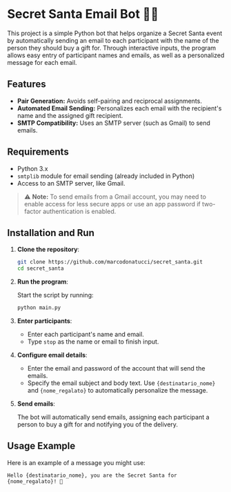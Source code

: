 # Secret Santa Email Bot 🎅📧

This project is a simple Python bot that helps organize a Secret Santa event by automatically sending an email to each participant with the name of the person they should buy a gift for. Through interactive inputs, the program allows easy entry of participant names and emails, as well as a personalized message for each email.

## Features

- **Pair Generation:** Avoids self-pairing and reciprocal assignments.
- **Automated Email Sending:** Personalizes each email with the recipient's name and the assigned gift recipient.
- **SMTP Compatibility:** Uses an SMTP server (such as Gmail) to send emails.

## Requirements

- Python 3.x
- `smtplib` module for email sending (already included in Python)
- Access to an SMTP server, like Gmail.

> ⚠️ **Note:** To send emails from a Gmail account, you may need to enable access for less secure apps or use an app password if two-factor authentication is enabled.

## Installation and Run

1. **Clone the repository**:

    ```bash
    git clone https://github.com/marcodonatucci/secret_santa.git
    cd secret_santa
    ```

2. **Run the program**:

    Start the script by running:

    ```bash
    python main.py
    ```

3. **Enter participants**:

    - Enter each participant's name and email.
    - Type `stop` as the name or email to finish input.

4. **Configure email details**:

    - Enter the email and password of the account that will send the emails.
    - Specify the email subject and body text. Use `{destinatario_nome}` and `{nome_regalato}` to automatically personalize the message.

5. **Send emails**:

    The bot will automatically send emails, assigning each participant a person to buy a gift for and notifying you of the delivery.

## Usage Example

Here is an example of a message you might use:
```plaintext
Hello {destinatario_nome}, you are the Secret Santa for {nome_regalato}! 🎁
